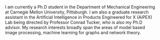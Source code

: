 I am currently a Ph.D student in the Department of Mechanical Engineering at Carnegie Mellon University, Pittsburgh. 
I am also a graduate research assistant in the Artificial Intelligence in Products Engineered for X (AiPEX) Lab being directed by Professor Conrad Tucker, who is also my Ph.D advisor. 
My research interests broadly span the areas of model based image processing, machine learning for graphs and network theory.
